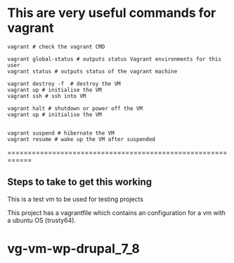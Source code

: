 # This are very useful commands for vagrant

```
vagrant # check the vagrant CMD

vagrant global-status # outputs status Vagrant environments for this user
vagrant status # outputs status of the vagrant machine

vagrant destroy -f  # destroy the VM
vagrant up # initialise the VM
vagrant ssh # ssh into VM

vagrant halt # shutdown or power off the VM
vagrant up # initialise the VM


vagrant suspend # hibernate the VM
vagrant resume # wake up the VM after suspended

```
============================================================

## Steps to take to get this working

This is a test vm to be used for testing projects

This project has a vagrantfile which contains an configuration for a vm with a ubuntu OS (trusty64).
# vg-vm-wp-drupal_7_8
